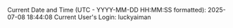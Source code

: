 Current Date and Time (UTC - YYYY-MM-DD HH:MM:SS formatted): 2025-07-08 18:44:08
Current User's Login: luckyaiman
